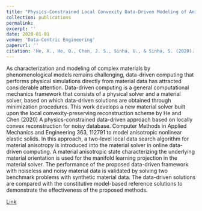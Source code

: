 ```yaml
---
title: "Physics-Constrained Local Convexity Data-Driven Modeling of Anisotropic Nonlinear Elastic Solids"
collection: publications
permalink: 
excerpt: ''
date: 2020-01-01
venue: 'Data-Centric Engineering'
paperurl: ''
citation: 'He, X., He, Q., Chen, J. S., Sinha, U., & Sinha, S. (2020). &quot;Physics-Constrained Local Convexity Data-Driven Modeling of Anisotropic Nonlinear Elastic Solids; <i>Data-Centric Engineering</i>. 1, e19.'
---
```


As characterization and modeling of complex materials by phenomenological models remains challenging, data-driven computing that performs physical simulations directly from material data has attracted considerable attention. Data-driven computing is a general computational mechanics framework that consists of a physical solver and a material solver, based on which data-driven solutions are obtained through minimization procedures. This work develops a new material solver built upon the local convexity-preserving reconstruction scheme by He and Chen (2020) A physics-constrained data-driven approach based on locally convex reconstruction for noisy database. Computer Methods in Applied Mechanics and Engineering 363, 112791 to model anisotropic nonlinear elastic solids. In this approach, a two-level local data search algorithm for material anisotropy is introduced into the material solver in online data-driven computing. A material anisotropic state characterizing the underlying material orientation is used for the manifold learning projection in the material solver. The performance of the proposed data-driven framework with noiseless and noisy material data is validated by solving two benchmark problems with synthetic material data. The data-driven solutions are compared with the constitutive model-based reference solutions to demonstrate the effectiveness of the proposed methods.

[Link](https://www.cambridge.org/core/journals/data-centric-engineering/article/physicsconstrained-local-convexity-datadriven-modeling-of-anisotropic-nonlinear-elastic-solids/4C93F15C8E0B841429C47C2929EA7B49)
